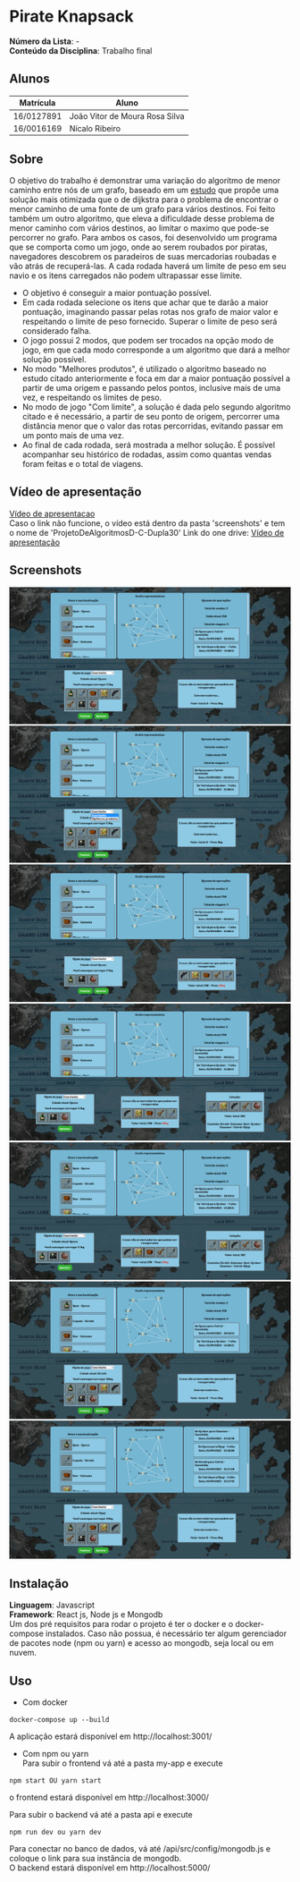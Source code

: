 # Pirate Knapsack

**Número da Lista**: -<br>
**Conteúdo da Disciplina**: Trabalho final<br>

## Alunos
|Matrícula | Aluno |
| -- | -- |
| 16/0127891 |  João Vitor de Moura Rosa Silva |
| 16/0016169  |  Nícalo Ribeiro |

## Sobre 
O objetivo do trabalho é demonstrar uma variação do algoritmo de menor caminho entre nós de um grafo, baseado em um [estudo](https://www.mdpi.com/2073-8994/13/3/421/htm) que propõe uma solução mais otimizada que o de dijkstra para o problema de encontrar o menor caminho de uma fonte de um grafo para vários destinos. Foi feito também um outro algoritmo, que eleva a dificuldade desse problema de menor caminho com vários destinos, ao limitar o maximo que pode-se percorrer no grafo. Para ambos os casos, foi desenvolvido um programa que se comporta como um jogo, onde ao serem roubados por piratas, navegadores descobrem os paradeiros de suas mercadorias roubadas e vão atrás de recuperá-las. A cada rodada haverá um limite de peso em seu navio e os itens carregados não podem ultrapassar esse limite.  
- O objetivo é conseguir a maior pontuação possível. 
- Em cada rodada selecione os itens que achar que te darão a maior pontuação, imaginando passar pelas rotas nos grafo de maior valor e respeitando o limite de peso fornecido. Superar o limite de peso será considerado falha. 
- O jogo possui 2 modos, que podem ser trocados na opção modo de jogo, em que cada modo corresponde a um algoritmo que dará a melhor solução possível. 
- No modo "Melhores produtos", é utilizado o algoritmo baseado no estudo citado anteriormente e foca em dar a maior pontuação possível a partir de uma origem e passando pelos pontos, inclusive mais de uma vez, e respeitando os limites de peso.
- No modo de jogo "Com limite", a solução é dada pelo segundo algoritmo citado e é necessário, a partir de seu ponto de origem, percorrer uma distância menor que o valor das rotas percorridas, evitando passar em um ponto mais de uma vez.
- Ao final de cada rodada, será mostrada a melhor solução. É possível acompanhar seu histórico de rodadas, assim como quantas vendas foram feitas e o total de viagens.

## Vídeo de apresentação
[Vídeo de apresentacao](screenshots/final_dupla30_nicaloribeiro_joaovitor.mp4)  
Caso o link não funcione, o vídeo está dentro da pasta 'screenshots' e tem o nome de 'ProjetoDeAlgoritmosD-C-Dupla30'
Link do one drive: [Vídeo de apresentação](https://unbbr-my.sharepoint.com/:v:/r/personal/160127891_aluno_unb_br/Documents/Grava%C3%A7%C3%B5es/Reuni%C3%A3o%20com%20Nicalo%20Ribeiro%20Dourado%20Araujo-20220425_211631-Grava%C3%A7%C3%A3o%20de%20Reuni%C3%A3o.mp4?csf=1&web=1&e=ga3ImJ)
## Screenshots
![Tela inicial](screenshots/final1.png)
![Tela inicial](screenshots/final2.png)
![Tela inicial](screenshots/final3.png)
![Tela inicial](screenshots/final4.png)
![Tela inicial](screenshots/final5.gif)
![Tela inicial](screenshots/final6.gif)
![Tela inicial](screenshots/final7.gif)

## Instalação 
**Linguagem**: Javascript<br>
**Framework**: React js, Node js e Mongodb<br>
Um dos pré requisitos para rodar o projeto é ter o docker e o docker-compose instalados. Caso não possua, é necessário ter algum gerenciador de pacotes node (npm ou yarn) e acesso ao mongodb, seja local ou em nuvem.
## Uso 
- Com docker  
```
docker-compose up --build
```
A aplicação estará disponível em http://localhost:3001/  

- Com npm ou yarn   
Para subir o frontend vá até a pasta my-app e execute
```
npm start OU yarn start
```  
o frontend estará disponível em http://localhost:3000/  

Para subir o backend vá até a pasta api e execute  
```  
npm run dev ou yarn dev  
```  
Para conectar no banco de dados, vá até /api/src/config/mongodb.js e coloque o link para sua instância de mongodb.    
O backend estará disponível em http://localhost:5000/  




